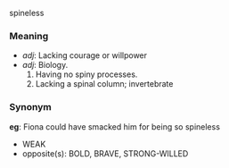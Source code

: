 spineless
### Meaning
+ _adj_: Lacking courage or willpower
+ _adj_: Biology.
   1. Having no spiny processes.
   2. Lacking a spinal column; invertebrate

### Synonym

__eg__: Fiona could have smacked him for being so spineless

+ WEAK
+ opposite(s): BOLD, BRAVE, STRONG-WILLED


